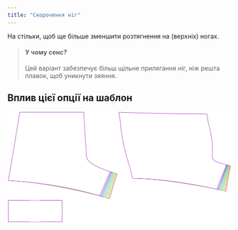 ```yaml
---
title: "Скорочення ніг"
---
```


На стільки, щоб ще більше зменшити розтягнення на (верхніх) ногах.

> #### У чому сенс?
> 
> Цей варіант забезпечує більш щільне прилягання ніг, ніж решта плавок, щоб уникнути зяяння.

## Вплив цієї опції на шаблон

![На цьому зображенні показано вплив цієї опції шляхом накладання декількох варіантів, які мають різне значення для цієї опції](shin_legreduction_sample.svg "Вплив цієї опції на шаблон")
